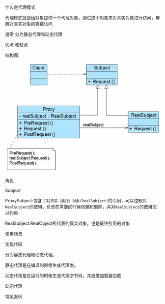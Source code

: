 什么是代理模式

代理模式就是给对象提供一个代理对象，通过这个对象来对真实对象进行访问，屏蔽对真实对象的直接访问.

通常 分为静态代理和动态代理

优点 和缺点

结构图:

![](/assets/proxy.png)

角色

Subject

ProxySubject:包含了对`真实（委托）对象(RealSubject)`的引用，可以控制对`RealSubject`的使用，负责在需要的时候创建和删除，并对`RealSubject`的使用加以约束

RealSubject:RealObject所代表的真实对象，也是最终引用的对象

使用场景



实现代码

分为静态代理和动态代理。

静态代理是在编译的时候生成代理类。

动态代理是在运行的时候生成代理字节码，并由类加载器加载

动态代理





常见案例




